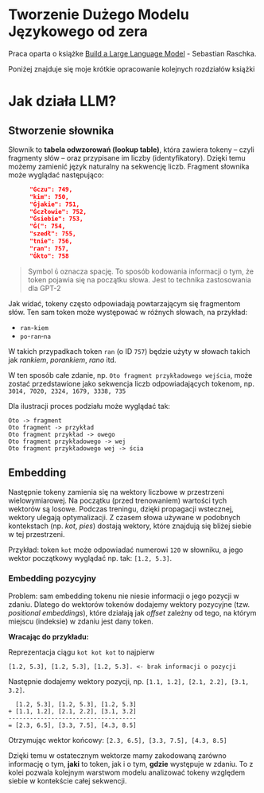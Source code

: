 # Tworzenie Dużego Modelu Językowego od zera
Praca oparta o książke [Build a Large Language Model](https://www.amazon.com/Build-Large-Language-Model-Scratch/dp/1633437167) - Sebastian Raschka.

Poniżej znajduje się moje krótkie opracowanie kolejnych rozdziałów książki
# Jak działa LLM?

## Stworzenie słownika  

Słownik to **tabela odwzorowań (lookup table)**, która zawiera tokeny – czyli fragmenty słów – oraz przypisane im liczby (identyfikatory). Dzięki temu możemy zamienić język naturalny na sekwencję liczb. Fragment słownika może wyglądać następująco:  

```json
      "Ġczu": 749,
      "kim": 750,
      "Ġjakie": 751,
      "Ġczłowie": 752,
      "Ġsiebie": 753,
      "Ġ(": 754,
      "szedł": 755,
      "tnie": 756,
      "ran": 757,
      "Ġkto": 758
```

> Symbol `Ġ` oznacza spację. To sposób kodowania informacji o tym, że token pojawia się na początku słowa. Jest to technika zastosowania dla GPT-2  

Jak widać, tokeny często odpowiadają powtarzającym się fragmentom słów. Ten sam token może występować w różnych słowach, na przykład:  

- `ran`-`kiem`
- `po`-`ran`‑`na`  

W takich przypadkach token `ran` (o ID `757`) będzie użyty w słowach takich jak *rankiem*, *porankiem*, *rano* itd.  

W ten sposób całe zdanie, np. `Oto fragment przykładowego wejścia`, może zostać przedstawione jako sekwencja liczb odpowiadających tokenom, np. `3014, 7020, 2324, 1679, 3338, 735`  

Dla ilustracji proces podziału może wyglądać tak:  

```
Oto -> fragment
Oto fragment -> przykład
Oto fragment przykład -> owego
Oto fragment przykładowego -> wej
Oto fragment przykładowego wej -> ścia
```

## Embedding

Następnie tokeny zamienia się na wektory liczbowe w przestrzeni wielowymiarowej. Na początku (przed trenowaniem) wartości tych wektorów są losowe. Podczas treningu, dzięki propagacji wstecznej, wektory ulegają optymalizacji. Z czasem słowa używane w podobnych kontekstach (np. *kot*, *pies*) dostają wektory, które znajdują się bliżej siebie w tej przestrzeni.

Przykład: token `kot` może odpowiadać numerowi `120` w słowniku, a jego wektor początkowy wyglądać np. tak: `[1.2, 5.3]`.

### Embedding pozycyjny

Problem: sam embedding tokenu nie niesie informacji o jego pozycji w zdaniu. Dlatego do wektorów tokenów dodajemy wektory pozycyjne (tzw. *positional embeddings*), które działają jak *offset* zależny od tego, na którym miejscu (indeksie) w zdaniu jest dany token.

**Wracając do przykładu:**

Reprezentacja ciągu `kot kot kot` to najpierw

```
[1.2, 5.3], [1.2, 5.3], [1.2, 5.3]. <- brak informacji o pozycji
```


Następnie dodajemy wektory pozycji, np. `[1.1, 1.2], [2.1, 2.2], [3.1, 3.2]`.

```
  [1.2, 5.3], [1.2, 5.3], [1.2, 5.3]
+ [1.1, 1.2], [2.1, 2.2], [3.1, 3.2]
------------------------------------
= [2.3, 6.5], [3.3, 7.5], [4.3, 8.5]
```

Otrzymując wektor końcowy: `[2.3, 6.5], [3.3, 7.5], [4.3, 8.5]`

Dzięki temu w ostatecznym wektorze mamy zakodowaną zarówno informację o tym, **jaki** to token, jak i o tym, **gdzie** występuje w zdaniu. To z kolei pozwala kolejnym warstwom modelu analizować tokeny względem siebie w kontekście całej sekwencji. 

